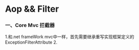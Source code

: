 # Aop && Filter

### 一、Core Mvc 拦截器

  1.和.net frameWork mvc中一样，首先需要继承重写实现框架定义的ExceptionFilterAttribute
  2.
